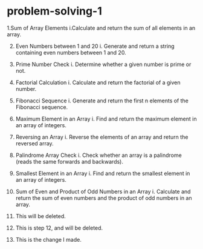 # problem-solving-1

1.Sum of Array Elements
  i.Calculate and return the sum of all elements in an array.

2. Even Numbers between 1 and 20
  i. Generate and return a string containing even numbers between 1 and 20.

3. Prime Number Check
  i. Determine whether a given number is prime or not.

4. Factorial Calculation
  i. Calculate and return the factorial of a given number.

5. Fibonacci Sequence
  i. Generate and return the first n elements of the Fibonacci sequence.

6. Maximum Element in an Array
  i. Find and return the maximum element in an array of integers.

7. Reversing an Array
  i. Reverse the elements of an array and return the reversed array.

8. Palindrome Array Check
  i. Check whether an array is a palindrome (reads the same forwards and backwards).

9. Smallest Element in an Array
  i. Find and return the smallest element in an array of integers.

10. Sum of Even and Product of Odd Numbers in an Array
  i. Calculate and return the sum of even numbers and the product of odd numbers in an array.

11. This will be deleted.

12. This is step 12, and will be deleted.

13. This is the change I made.